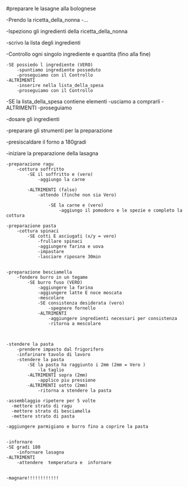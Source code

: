 #preparare le lasagne alla bolognese

-Prendo la ricetta_della_nonna
    -...

-Ispeziono gli ingredienti della ricetta_della_nonna

-scrivo la lista degli ingredienti


-Controllo ogni singolo ingrediente e quantita (fino alla fine)

    -SE possiedo l ingrediente (VERO)
        -spuntiamo ingrediente posseduto
        -proseguiamo con il Controllo
    -ALTRIMENTI
        -inserire nella lista_della_spesa
        -proseguiamo con il Controllo

-SE la lista_della_spesa contiene elementi
    -usciamo a comprarli
-ALTRIMENTI 
    -proseguiamo 
    

-dosare gli ingredienti
   

-preparare gli strumenti per la preparazione 

-presiscaldare il forno a 180gradi

-iniziare la preparazione della lasagna

    -preparazione ragu
        -cottura soffritto
            -SE il soffritto e (vero)
                -aggiungo la carne

            -ALTRIMENTI (falso)
                -attendo (finche non sia Vero)

                    -SE la carne e (vero)
                        -aggiungo il pomodoro e le spezie e completo la cottura

    -preparazione pasta
        -cottura spinaci
            -SE cotti E asciugati (x/y = vero)
                -frullare spinaci
                -aggiungere farina e uova
                -impastare
                -lasciare riposare 30min


    -preparazione besciamella
        -fondere burro in un tegame
            -SE burro fuso (VERO)
                -aggiungere la farina
                -aggiungere latte E noce moscata
                -mescolare
                -SE consistenza desiderata (vero)
                    -spegnere fornello
                -ALTRIMENTI 
                    -aggiungere ingredienti necessari per consistenza
                    -ritorna a mescolare



    -stendere la pasta
        -prendere impasto dal frigorifero
        -infarinare tavolo di lavoro
        -stendere la pasta
            -SE la pasta ha raggiunto i 2mm (2mm = Vero )
                -la taglio
            -ALTRIMENTI sopra (2mm)
                -applico piu pressione 
            -ALTRIMENTI sotto (2mm)
                -ritorna a stendere la pasta
    
    -assemblaggio ripetere per 5 volte
      -mettere strato di ragu
      -mettere strato di besciamella
      -mettere strato di pasta

    -aggiungere parmigiano e burro fino a coprire la pasta


    -infornare
    -SE gradi 180 
        -infornare lasagna
    -ALTRIMENTI
        -attendere  temperatura e  infornare


    -magnare!!!!!!!!!!!!

    